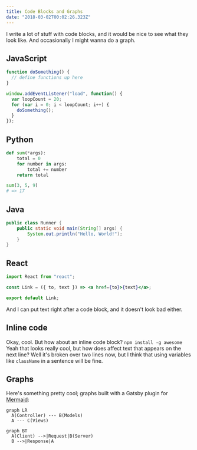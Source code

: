 ```yaml
---
title: Code Blocks and Graphs
date: "2018-03-02T00:02:26.323Z"
---
```


I write a lot of stuff with code blocks, and it would be nice to see what they look like. And occasionally I might wanna do a graph.

## JavaScript

```js
function doSomething() {
  // define functions up here
}

window.addEventListener("load", function() {
  var loopCount = 20;
  for (var i = 0; i < loopCount; i++) {
    doSomething();
  }
});
```

## Python

```python
def sum(*args):
    total = 0
    for number in args:
        total += number
    return total

sum(3, 5, 9)
# => 17
```

## Java

```java
public class Runner {
    public static void main(String[] args) {
        System.out.println("Hello, World!");
    }
}
```

## React

```jsx
import React from "react";

const Link = ({ to, text }) => <a href={to}>{text}</a>;

export default Link;
```

And I can put text right after a code block, and it doesn't look bad either.

## Inline code

Okay, cool. But how about an inline code block? `npm install -g awesome` Yeah that looks really cool, but how does affect text that appears on the next line? Well it's broken over two lines now, but I think that using variables like `className` in a sentence will be fine.

## Graphs

Here's something pretty cool; graphs built with a Gatsby plugin for [Mermaid](https://mermaidjs.github.io/):

```mermaid
graph LR
  A(Controller) --- B(Models)
  A --- C(Views)
```

```mermaid
graph BT
  A(Client) -->|Request|B(Server)
  B -->|Response|A
```
